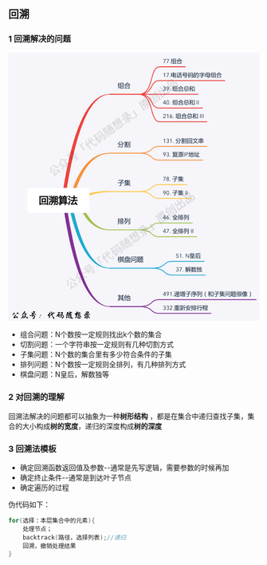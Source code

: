 ## 回溯
### 1 回溯解决的问题
![img.png](img.png)
+ 组合问题：N个数按一定规则找出k个数的集合
+ 切割问题：一个字符串按一定规则有几种切割方式
+ 子集问题：N个数的集合里有多少符合条件的子集
+ 排列问题：N个数按一定规则全排列，有几种排列方式
+ 棋盘问题：N皇后，解数独等
### 2 对回溯的理解
回溯法解决的问题都可以抽象为一种**树形结构**
，都是在集合中递归查找子集，集合的大小构成**树的宽度**，递归的深度构成**树的深度**
### 3 回溯法模板
+ 确定回溯函数返回值及参数--通常是先写逻辑，需要参数的时候再加
+ 确定终止条件--通常是到达叶子节点
+ 确定遍历的过程

伪代码如下：
```c++
for(选择：本层集合中的元素){
    处理节点；
    backtrack(路径，选择列表);//递归
    回溯，撤销处理结果
}
```


